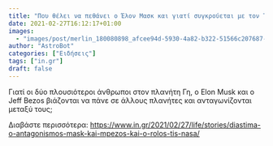 ```yaml
---
title: "Που θέλει να πεθάνει ο Έλον Μασκ και γιατί συγκρούεται με τον Τζεφ Μπέζος"
date: 2021-02-27T16:12:17+01:00
images:
  - "images/post/merlin_180080898_afcee94d-5930-4a82-b322-51566c207687-superJumbo-768x515.jpg"
author: "AstroBot"
categories: ["Ειδήσεις"]
tags: ["in.gr"]
draft: false
---
```


Γιατί οι δύο πλουσιότεροι άνθρωποι στον πλανήτη Γη, o Elon Musk και ο Jeff Bezos βιάζονται να πάνε σε άλλους πλανήτες και ανταγωνίζονται μεταξύ τους;

Διαβάστε περισσότερα: https://www.in.gr/2021/02/27/life/stories/diastima-o-antagonismos-mask-kai-mpezos-kai-o-rolos-tis-nasa/
